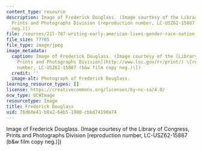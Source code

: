 ```yaml
---
content_type: resource
description: Image of Frederick Douglass. (Image courtesy of the Library of Congress,
  Prints and Photographs Division [reproduction number, LC-USZ62-15887 (b&w film copy
  neg.)])
file: /courses/21l-707-writing-early-american-lives-gender-race-nation-faith-fall-2005/76d60e41b8a264b51980cbbd74190a74_21l-707f05.jpg
file_size: 77765
file_type: image/jpeg
image_metadata:
  caption: Image of Frederick Douglass. (Image courtesy of the [Library of Congress,
    Prints and Photographs Division](http://www.loc.gov/rr/print/) \[reproduction
    number, LC-USZ62-15887 (b&w film copy neg.)\])
  credit: ''
  image-alt: Photograph of Frederick Douglass.
learning_resource_types: []
license: https://creativecommons.org/licenses/by-nc-sa/4.0/
ocw_type: OCWImage
resourcetype: Image
title: Frederick Douglass
uid: 76d60e41-b8a2-64b5-1980-cbbd74190a74
---
```

Image of Frederick Douglass. (Image courtesy of the Library of Congress, Prints and Photographs Division [reproduction number, LC-USZ62-15887 (b&w film copy neg.)])